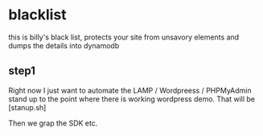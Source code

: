 # blacklist

this is billy's black list, protects your site from unsavory elements and dumps the details into dynamodb 

## step1

Right now I just want to automate the LAMP / Wordpreess / PHPMyAdmin stand up to the point where there is working wordpress demo.  That will be [stanup.sh]

Then we grap the SDK etc.
